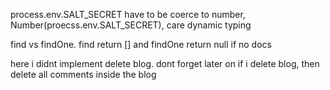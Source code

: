 process.env.SALT_SECRET have to be coerce to number, Number(proecss.env.SALT_SECRET), care dynamic typing

find vs findOne. find return [] and findOne return null if no docs

here i didnt implement delete blog. dont forget later on if i delete blog, then delete all comments inside the blog
